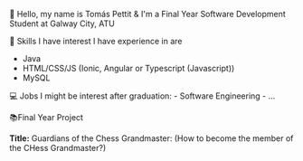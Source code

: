 👋 Hello, my name is Tomás Pettit & I'm a Final Year Software Development Student at Galway City, ATU

🔷 Skills I have interest I have experience in are
- Java
- HTML/CSS/JS (Ionic, Angular or Typescript (Javascript))
- MySQL

💻 Jobs I might be interest after graduation:
    - Software Engineering
    - ...

📚Final Year Project

**Title:** Guardians of the Chess Grandmaster: (How to become the member of the CHess Grandmaster?)


<!---
tomaspettit/tomaspettit is a ✨ special ✨ repository because its `README.md` (this file) appears on your GitHub profile.
You can click the Preview link to take a look at your changes.
--->
